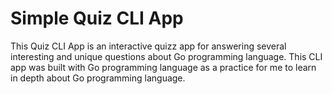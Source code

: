 # Simple Quiz CLI App    

This Quiz CLI App is an interactive quizz app for answering several interesting and unique questions about Go programming language. This CLI app was built with Go programming language as a practice for me to learn in depth about Go programming language.        

